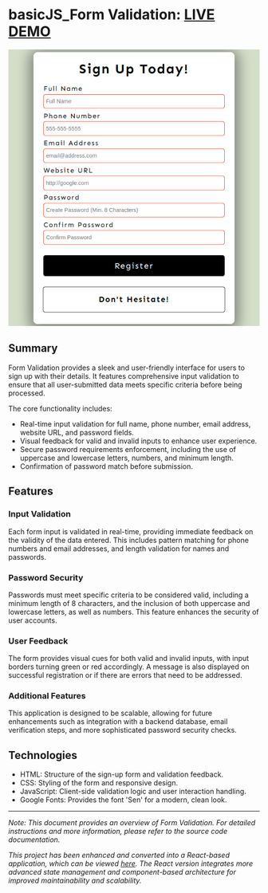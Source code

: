 # basicJS_Form Validation: [LIVE DEMO](https://shcoobz.github.io/basicJS_form-validation/)

![Project Image](img/basicJS_form-validation.png)

## Summary

Form Validation provides a sleek and user-friendly interface for users to sign up with their details. It features comprehensive input validation to ensure that all user-submitted data meets specific criteria before being processed.

The core functionality includes:

- Real-time input validation for full name, phone number, email address, website URL, and password fields.
- Visual feedback for valid and invalid inputs to enhance user experience.
- Secure password requirements enforcement, including the use of uppercase and lowercase letters, numbers, and minimum length.
- Confirmation of password match before submission.

## Features

### Input Validation

Each form input is validated in real-time, providing immediate feedback on the validity of the data entered. This includes pattern matching for phone numbers and email addresses, and length validation for names and passwords.

### Password Security

Passwords must meet specific criteria to be considered valid, including a minimum length of 8 characters, and the inclusion of both uppercase and lowercase letters, as well as numbers. This feature enhances the security of user accounts.

### User Feedback

The form provides visual cues for both valid and invalid inputs, with input borders turning green or red accordingly. A message is also displayed on successful registration or if there are errors that need to be addressed.

### Additional Features

This application is designed to be scalable, allowing for future enhancements such as integration with a backend database, email verification steps, and more sophisticated password security checks.

## Technologies

- HTML: Structure of the sign-up form and validation feedback.
- CSS: Styling of the form and responsive design.
- JavaScript: Client-side validation logic and user interaction handling.
- Google Fonts: Provides the font 'Sen' for a modern, clean look.

---

_Note: This document provides an overview of Form Validation. For detailed instructions and more information, please refer to the source code documentation._

_This project has been enhanced and converted into a React-based application, which can be viewed [here](https://github.com/Shcoobz/advancedJS_form-validation/). The React version integrates more advanced state management and component-based architecture for improved maintainability and scalability._
